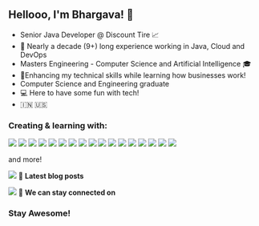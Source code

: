 ## Hellooo, I'm Bhargava! 👋

- Senior Java Developer @ Discount Tire 📈
- 💪 Nearly a decade (9+) long experience working in Java, Cloud and DevOps
- Masters Engineering - Computer Science and Artificial Intelligence 🎓
- 🌱Enhancing my technical skills while learning how businesses work!
- Computer Science and Engineering graduate 
- 💻 Here to have some fun with tech!
-  🇮🇳 🇺🇸


### Creating & learning with:

![](https://img.shields.io/badge/Java-informational?style=flat&logo=<LOGO_NAME>&logoColor=white&color=1E90FF)
![](https://img.shields.io/badge/Python-informational?style=flat&logo=<LOGO_NAME>&logoColor=white&color=120A8F)
![](https://img.shields.io/badge/C-informational?style=flat&logo=<LOGO_NAME>&logoColor=white&color=3299CC)
![](https://img.shields.io/badge/SQL-informational?style=flat&logo=<LOGO_NAME>&logoColor=white&color=008080)
![](https://img.shields.io/badge/AWS-informational?style=flat&logo=<LOGO_NAME>&logoColor=white&color=008080)
![](https://img.shields.io/badge/PowerBI-informational?style=flat&logo=<LOGO_NAME>&logoColor=white&color=3299CC)
![](https://img.shields.io/badge/Tableau-informational?style=flat&logo=<LOGO_NAME>&logoColor=white&color=3299CC)
![](https://img.shields.io/badge/Html-informational?style=flat&logo=<LOGO_NAME>&logoColor=white&color=120A8F)
![](https://img.shields.io/badge/CSS-informational?style=flat&logo=<LOGO_NAME>&logoColor=white&color=3299CC)
![](https://img.shields.io/badge/Angular-informational?style=flat&logo=<LOGO_NAME>&logoColor=white&color=1E90FF)
![](https://img.shields.io/badge/Vue.js-informational?style=flat&logo=<LOGO_NAME>&logoColor=white&color=008080)
![](https://img.shields.io/badge/TypeScript-informational?style=flat&logo=<LOGO_NAME>&logoColor=white&color=3299CC)
![](https://img.shields.io/badge/Spring-informational?style=flat&logo=<LOGO_NAME>&logoColor=white&color=120A8F)
![](https://img.shields.io/badge/Docker-informational?style=flat&logo=<LOGO_NAME>&logoColor=white&color=1E90FF)
![](https://img.shields.io/badge/Kafka-informational?style=flat&logo=<LOGO_NAME>&logoColor=white&color=120A8F)
![](https://img.shields.io/badge/Kubernetes-informational?style=flat&logo=<LOGO_NAME>&logoColor=white&color=008080)
![](https://img.shields.io/badge/Jenkins-informational?style=flat&logo=<LOGO_NAME>&logoColor=white&color=3299CC)


and more!

<a href = "https://medium.com/@bargava.b65" target="_blank" rel="noopener noreferrer"><img src="https://img.icons8.com/color/48/000000/medium-monogram.png"/></a> 
📕 **Latest blog posts**
  
<a href = "https://www.linkedin.com/in/bhargava-s-excel/" target="_blank" rel="noopener noreferrer"><img src="https://img.icons8.com/color/48/000000/linkedin.png"/></a> 🤝 **We can stay connected on**


### **Stay Awesome!**


